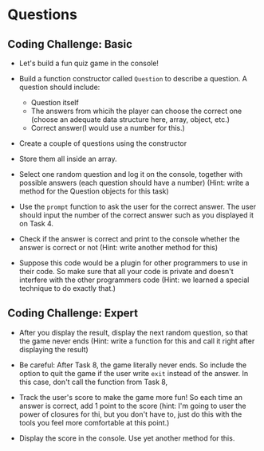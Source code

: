 # Questions

## Coding Challenge: Basic

* Let's build a fun quiz game in the console!

* Build a function constructor called `Question` to describe a question. A question should include:
  * Question itself
  * The answers from whicih the player can choose the correct one (choose an adequate data structure here, array, object, etc.)
  * Correct answer(I would use a number for this.)
  
* Create a couple of questions using the constructor

* Store them all inside an array.

* Select one random question and log it on the console, together with possible answers (each question should have a number) (Hint: write a method for the Question objects for this task)
* Use the `prompt` function to ask the user for the correct answer. The user should input the number of the correct answer such as you displayed it on Task 4.

* Check if the answer is correct and print to the console whether the answer is correct or not (Hint: write another method for this)

* Suppose this code would be a plugin for other programmers to use in their code. So make sure that all your code is private and doesn't interfere with the other programmers code (Hint: we learned a special technique to do exactly that.)


## Coding Challenge: Expert

* After you display the result, display the next random question, so that the game never ends (Hint: write a function for this and call it right after displaying the result)

* Be careful: After Task 8, the game literally never ends. So include the option to quit the game if the user write `exit` instead of the answer. In this case, don't call the function from Task 8,

* Track the user's score to make the game more fun! So each time an answer is correct, add 1 point to the score (hint: I'm going to user the power of closures for thi, but you don't have to, just do this with the tools you feel more comfortable at this point.)

* Display the score in the console. Use yet another method for this.
